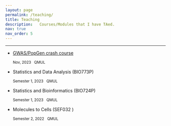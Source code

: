 ```yaml
---
layout: page
permalink: /teaching/
title: Teaching
description:   Courses/Modules that I have TAed.
nav: true
nav_order: 5
---
```


<hr>

* [GWAS/PopGen crash course](https://li-yuemin.github.io/gwas_popgen_course/gwas_popgen_crash_course.html)

    <p><small>Nov, 2023  &nbsp; QMUL</small></p>

* Statistics and Data Analysis (BIO773P) 

    <p><small>Semester 1, 2023 &nbsp; QMUL</small></p>

* Statistics and Bioinformatics (BIO724P) 

     <p><small>Semester 1, 2023 &nbsp; QMUL</small></p>

* Molecules to Cells (SEF032 )

     <p><small>Semester 2, 2022 &nbsp; QMUL</small></p>

